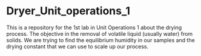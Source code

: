 # Dryer_Unit_operations_1
This is a repository for the 1st lab in Unit Operations 1 about the  drying process. The objective in the  removal of volatile liquid (usually water) from solids. We are trying to find the equilibrium humidity in our samples and the drying constant that we can use to scale up our  process.
